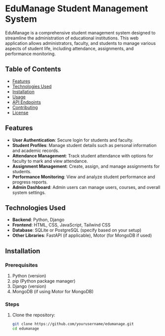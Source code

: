 # EduManage Student Management System

EduManage is a comprehensive student management system designed to streamline the administration of educational institutions. This web application allows administrators, faculty, and students to manage various aspects of student life, including attendance, assignments, and performance monitoring.

## Table of Contents

- [Features](#features)
- [Technologies Used](#technologies-used)
- [Installation](#installation)
- [Usage](#usage)
- [API Endpoints](#api-endpoints)
- [Contributing](#contributing)
- [License](#license)

## Features

- **User Authentication**: Secure login for students and faculty.
- **Student Profiles**: Manage student details such as personal information and academic records.
- **Attendance Management**: Track student attendance with options for faculty to mark and view attendance.
- **Assignment Management**: Create, assign, and manage assignments for students.
- **Performance Monitoring**: View and analyze student performance and progress reports.
- **Admin Dashboard**: Admin users can manage users, courses, and overall system settings.

## Technologies Used

- **Backend**: Python, Django
- **Frontend**: HTML, CSS, JavaScript, Tailwind CSS
- **Database**: SQLite or PostgreSQL (specify based on your setup)
- **Other Libraries**: FastAPI (if applicable), Motor (for MongoDB if used)

## Installation

### Prerequisites

1. Python (version)
2. pip (Python package manager)
3. Django (version)
4. MongoDB (if using Motor for MongoDB)

### Steps

1. Clone the repository:

   ```bash
   git clone https://github.com/yourusername/edumanage.git
   cd edumanage

